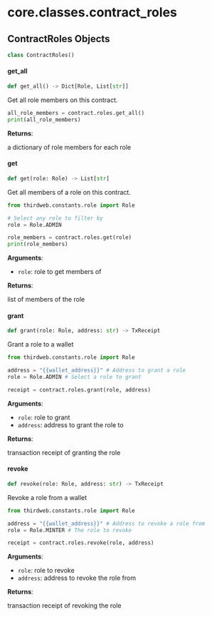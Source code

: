 <a id="core.classes.contract_roles"></a>

# core.classes.contract\_roles

<a id="core.classes.contract_roles.ContractRoles"></a>

## ContractRoles Objects

```python
class ContractRoles()
```

<a id="core.classes.contract_roles.ContractRoles.get_all"></a>

#### get\_all

```python
def get_all() -> Dict[Role, List[str]]
```

Get all role members on this contract.

```python
all_role_members = contract.roles.get_all()
print(all_role_members)
```

**Returns**:

a dictionary of role members for each role

<a id="core.classes.contract_roles.ContractRoles.get"></a>

#### get

```python
def get(role: Role) -> List[str]
```

Get all members of a role on this contract.

```python
from thirdweb.constants.role import Role

# Select any role to filter by
role = Role.ADMIN

role_members = contract.roles.get(role)
print(role_members)
```

**Arguments**:

- `role`: role to get members of

**Returns**:

list of members of the role

<a id="core.classes.contract_roles.ContractRoles.grant"></a>

#### grant

```python
def grant(role: Role, address: str) -> TxReceipt
```

Grant a role to a wallet

```python
from thirdweb.constants.role import Role

address = "{{wallet_address}}" # Address to grant a role
role = Role.ADMIN # Select a role to grant

receipt = contract.roles.grant(role, address)
```

**Arguments**:

- `role`: role to grant
- `address`: address to grant the role to

**Returns**:

transaction receipt of granting the role

<a id="core.classes.contract_roles.ContractRoles.revoke"></a>

#### revoke

```python
def revoke(role: Role, address: str) -> TxReceipt
```

Revoke a role from a wallet

```python
from thirdweb.constants.role import Role

address = "{{wallet_address}}" # Address to revoke a role from
role = Role.MINTER # The role to revoke

receipt = contract.roles.revoke(role, address)
```

**Arguments**:

- `role`: role to revoke
- `address`: address to revoke the role from

**Returns**:

transaction receipt of revoking the role

